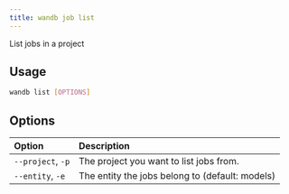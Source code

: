 ```yaml
---
title: wandb job list
---
```


List jobs in a project

## Usage

```bash
wandb list [OPTIONS]
```

## Options

| Option | Description |
| :--- | :--- |
| `--project`, `-p` | The project you want to list jobs from. |
| `--entity`, `-e` | The entity the jobs belong to (default: models) |
